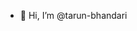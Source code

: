 - 👋 Hi, I’m @tarun-bhandari
<!---
tarun-bhandari/tarun-bhandari is a ✨ special ✨ repository because its `README.md` (this file) appears on your GitHub profile.
You can click the Preview link to take a look at your changes.
--->

